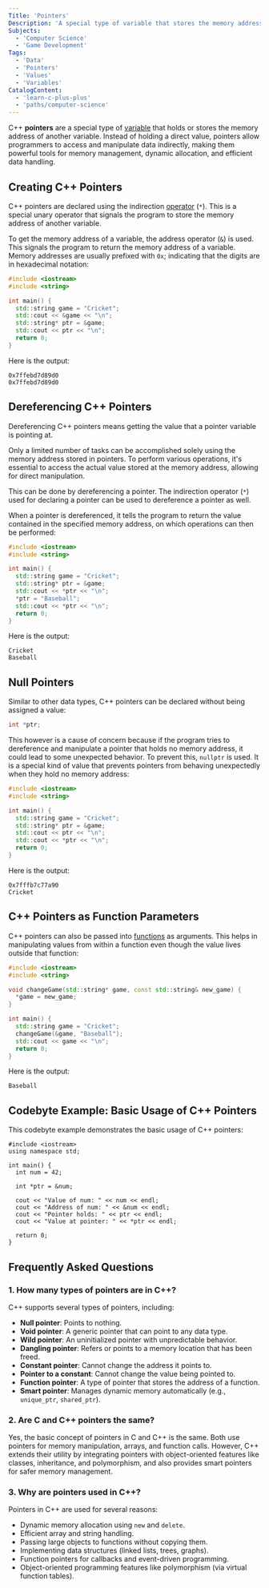 ```yaml
---
Title: 'Pointers'
Description: 'A special type of variable that stores the memory address of another variable.'
Subjects:
  - 'Computer Science'
  - 'Game Development'
Tags:
  - 'Data'
  - 'Pointers'
  - 'Values'
  - 'Variables'
CatalogContent:
  - 'learn-c-plus-plus'
  - 'paths/computer-science'
---
```


C++ **pointers** are a special type of [variable](https://www.codecademy.com/resources/docs/cpp/variables) that holds or stores the memory address of another variable. Instead of holding a direct value, pointers allow programmers to access and manipulate data indirectly, making them powerful tools for memory management, dynamic allocation, and efficient data handling.

## Creating C++ Pointers

C++ pointers are declared using the indirection [operator](https://www.codecademy.com/resources/docs/cpp/operators) (`*`). This is a special unary operator that signals the program to store the memory address of another variable.

To get the memory address of a variable, the address operator (`&`) is used. This signals the program to return the memory address of a variable. Memory addresses are usually prefixed with `0x`; indicating that the digits are in hexadecimal notation:

```cpp
#include <iostream>
#include <string>

int main() {
  std::string game = "Cricket";
  std::cout << &game << "\n";
  std::string* ptr = &game;
  std::cout << ptr << "\n";
  return 0;
}
```

Here is the output:

```shell
0x7ffebd7d89d0
0x7ffebd7d89d0
```

## Dereferencing C++ Pointers

Dereferencing C++ pointers means getting the value that a pointer variable is pointing at.

Only a limited number of tasks can be accomplished solely using the memory address stored in pointers. To perform various operations, it's essential to access the actual value stored at the memory address, allowing for direct manipulation.

This can be done by dereferencing a pointer. The indirection operator (`*`) used for declaring a pointer can be used to dereference a pointer as well.

When a pointer is dereferenced, it tells the program to return the value contained in the specified memory address, on which operations can then be performed:

```cpp
#include <iostream>
#include <string>

int main() {
  std::string game = "Cricket";
  std::string* ptr = &game;
  std::cout << *ptr << "\n";
  *ptr = "Baseball";
  std::cout << *ptr << "\n";
  return 0;
}
```

Here is the output:

```shell
Cricket
Baseball
```

## Null Pointers

Similar to other data types, C++ pointers can be declared without being assigned a value:

```cpp
int *ptr;
```

This however is a cause of concern because if the program tries to dereference and manipulate a pointer that holds no memory address, it could lead to some unexpected behavior. To prevent this, `nullptr` is used. It is a special kind of value that prevents pointers from behaving unexpectedly when they hold no memory address:

```cpp
#include <iostream>
#include <string>

int main() {
  std::string game = "Cricket";
  std::string* ptr = &game;
  std::cout << ptr << "\n";
  std::cout << *ptr << "\n";
  return 0;
}
```

Here is the output:

```shell
0x7fffb7c77a90
Cricket
```

## C++ Pointers as Function Parameters

C++ pointers can also be passed into [functions](https://www.codecademy.com/resources/docs/cpp/functions) as arguments. This helps in manipulating values from within a function even though the value lives outside that function:

```cpp
#include <iostream>
#include <string>

void changeGame(std::string* game, const std::string& new_game) {
  *game = new_game;
}

int main() {
  std::string game = "Cricket";
  changeGame(&game, "Baseball");
  std::cout << game << "\n";
  return 0;
}
```

Here is the output:

```shell
Baseball
```

## Codebyte Example: Basic Usage of C++ Pointers

This codebyte example demonstrates the basic usage of C++ pointers:

```codebyte/cpp
#include <iostream>
using namespace std;

int main() {
  int num = 42;

  int *ptr = &num;

  cout << "Value of num: " << num << endl;
  cout << "Address of num: " << &num << endl;
  cout << "Pointer holds: " << ptr << endl;
  cout << "Value at pointer: " << *ptr << endl;

  return 0;
}
```

## Frequently Asked Questions

### 1. How many types of pointers are in C++?

C++ supports several types of pointers, including:

- **Null pointer**: Points to nothing.
- **Void pointer**: A generic pointer that can point to any data type.
- **Wild pointer**: An uninitialized pointer with unpredictable behavior.
- **Dangling pointer**: Refers or points to a memory location that has been freed.
- **Constant pointer**: Cannot change the address it points to.
- **Pointer to a constant**: Cannot change the value being pointed to.
- **Function pointer**: A type of pointer that stores the address of a function.
- **Smart pointer**: Manages dynamic memory automatically (e.g., `unique_ptr`, `shared_ptr`).

### 2. Are C and C++ pointers the same?

Yes, the basic concept of pointers in C and C++ is the same. Both use pointers for memory manipulation, arrays, and function calls. However, C++ extends their utility by integrating pointers with object-oriented features like classes, inheritance, and polymorphism, and also provides smart pointers for safer memory management.

### 3. Why are pointers used in C++?

Pointers in C++ are used for several reasons:

- Dynamic memory allocation using `new` and `delete`.
- Efficient array and string handling.
- Passing large objects to functions without copying them.
- Implementing data structures (linked lists, trees, graphs).
- Function pointers for callbacks and event-driven programming.
- Object-oriented programming features like polymorphism (via virtual function tables).
